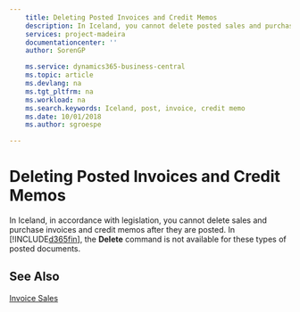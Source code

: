 ```yaml
---
    title: Deleting Posted Invoices and Credit Memos
    description: In Iceland, you cannot delete posted sales and purchase invoices and credit memos.
    services: project-madeira 
    documentationcenter: ''
    author: SorenGP

    ms.service: dynamics365-business-central
    ms.topic: article
    ms.devlang: na
    ms.tgt_pltfrm: na
    ms.workload: na
    ms.search.keywords: Iceland, post, invoice, credit memo
    ms.date: 10/01/2018
    ms.author: sgroespe

---
```

# Deleting Posted Invoices and Credit Memos
In Iceland, in accordance with legislation, you cannot delete sales and purchase invoices and credit memos after they are posted. In [!INCLUDE[d365fin](../../includes/d365fin_md.md)], the **Delete** command is not available for these types of posted documents.

## See Also  
[Invoice Sales](../../sales-how-invoice-sales.md)
